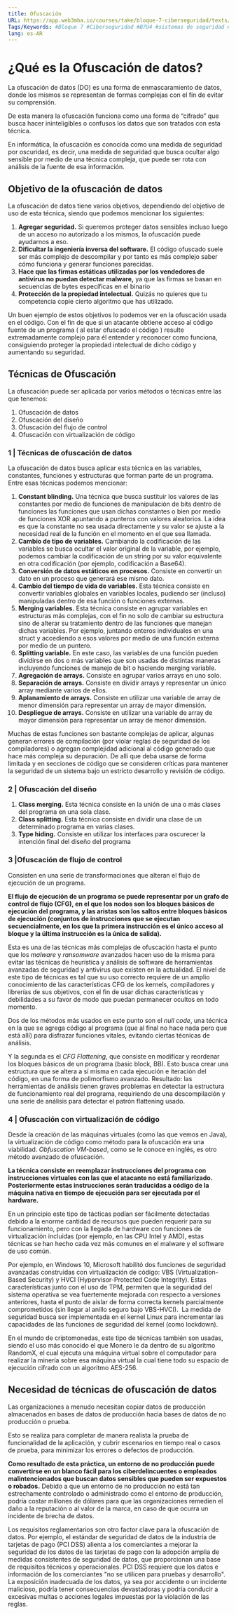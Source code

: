 ```yaml
---
title: Ofuscación
URL: https://app.web3mba.io/courses/take/bloque-7-ciberseguridad/texts/36454650-02-ofuscacion
Tags/Keywords: #Bloque 7 #Ciberseguridad #B7U4 #sistemas de seguridad #Ofuscación
lang: es-AR
---
```

# ¿Qué es la Ofuscación de datos?
La ofuscación de datos (DO) es una forma de enmascaramiento de datos, donde los mismos se representan de formas complejas con el fin de evitar su comprensión. 

De esta manera la ofuscación funciona como una forma de “cifrado” que busca hacer ininteligibles o confusos los datos que son tratados con esta técnica.

En informática, la ofuscación es conocida como una medida de seguridad por oscuridad, es decir, una medida de seguridad que busca ocultar algo sensible por medio de una técnica compleja, que puede ser rota con análisis de la fuente de esa información. 

## Objetivo de la ofuscación de datos
La ofuscación de datos tiene varios objetivos, dependiendo del objetivo de uso de esta técnica, siendo que podemos mencionar los siguientes:
1. **Agregar seguridad.** Si queremos proteger datos sensibles incluso luego de un acceso no autorizado a los mismos, la ofuscación puede ayudarnos a eso.
2. **Dificultar la ingeniería inversa del software.** El código ofuscado suele ser más complejo de descompilar y por tanto es más complejo saber cómo funciona y generar funciones parecidas.
3. **Hace que las firmas estáticas utilizadas por los vendedores de antivirus no puedan detectar malware,** ya que las firmas se basan en secuencias de bytes específicas en el binario
4. **Protección de la propiedad intelectual.** Quizás no quieres que tu competencia copie cierto algoritmo que has utilizado.  

Un buen ejemplo de estos objetivos lo podemos ver en la ofuscación usada en el código. Con el fin de que si un atacante obtiene acceso al código fuente de un programa ( al estar ofuscado el código ) resulte extremadamente complejo para él entender y reconocer como funciona, consiguiendo proteger la propiedad intelectual de dicho código y aumentando su seguridad.  

## Técnicas de Ofuscación
La ofuscación puede ser aplicada por varios métodos o técnicas entre las que tenemos: 
1. Ofuscación de datos
2. Ofuscación del diseño
3. Ofuscación del flujo de control
4. Ofuscación con virtualización de código

### 1 | Técnicas de ofuscación de datos
La ofuscación de datos busca aplicar esta técnica en las variables, constantes, funciones y estructuras que forman parte de un programa. Entre esas técnicas podemos mencionar:
1. **Constant blinding.** Una técnica que busca sustituir los valores de las constantes por medio de funciones de manipulación de bits dentro de funciones las funciones que usan dichas constantes o bien por medio de funciones XOR apuntando a punteros con valores aleatorios. La idea es que la constante no sea usada directamente y su valor se ajuste a la necesidad real de la función en el momento en el que sea llamada.
2. **Cambio de tipo de variables.** Cambiando la codificación de las variables se busca ocultar el valor original de la variable, por ejemplo, podemos cambiar la codificación de un string por su valor equivalente en otra codificación (por ejemplo, codificación a Base64).
3. **Conversión de datos estáticos en procesos.** Consiste en convertir un dato en un proceso que generará ese mismo dato.
4. **Cambio del tiempo de vida de variables.** Esta técnica consiste en convertir variables globales en variables locales, pudiendo ser (incluso) manipuladas dentro de esa función o funciones externas.
5. **Merging variables.** Esta técnica consiste en agrupar variables en estructuras más complejas, con el fin no solo de cambiar su estructura sino de alterar su tratamiento dentro de las funciones que manejan dichas variables. Por ejemplo, juntando enteros individuales en una struct y accediendo a esos valores por medio de una función externa por medio de un puntero.
6. **Splitting variable.** En este caso, las variables de una función pueden dividirse en dos o más variables que son usadas de distintas maneras incluyendo funciones de manejo de bit o haciendo merging variable.
7. **Agregación de arrays.** Consiste en agrupar varios arrays en uno solo.
8. **Separación de arrays.** Consiste en dividir arrays y representar un único array mediante varios de ellos.
9. **Aplanamiento de arrays.** Consiste en utilizar una variable de array de menor dimensión para representar un array de mayor dimensión.
10. **Despliegue de arrays.** Consiste en utilizar una variable de array de mayor dimensión para representar un array de menor dimensión.

Muchas de estas funciones son bastante complejas de aplicar, algunas generan errores de compilación (por violar reglas de seguridad de los compiladores) o agregan complejidad adicional al código generado que hace más compleja su depuración. De allí que deba usarse de forma limitada y en secciones de código que se consideren críticas para mantener la seguridad de un sistema bajo un estricto desarrollo y revisión de código. 

### 2 | Ofuscación del diseño
1. **Class merging.** Esta técnica consiste en la unión de una o más clases del programa en una sola clase.
2. **Class splitting.** Esta técnica consiste en dividir una clase de un determinado programa en varias clases.
3. **Type hiding.** Consiste en utilizar los interfaces para oscurecer la intención final del diseño del programa

### 3 |Ofuscación de flujo de control
Consisten en una serie de transformaciones que alteran el flujo de ejecución de un programa. 

**El flujo de ejecución de un programa se puede representar por un grafo de control de flujo (CFG), en el que los nodos son los bloques básicos de ejecución del programa, y las aristas son los saltos entre bloques básicos de ejecución (conjuntos de instrucciones que se ejecutan secuencialmente, en los que la primera instrucción es el único acceso al bloque y la última instrucción es la única de salida).**

Esta es una de las técnicas más complejas de ofuscación hasta el punto que los _malware_ y _ransomware_ avanzados hacen uso de la misma para evitar las técnicas de heurística y análisis de software de herramientas avanzadas de seguridad y antivirus que existen en la actualidad. El nivel de este tipo de técnicas es tal que su uso correcto requiere de un amplio conocimiento de las características CFG de los kernels, compiladores y librerías de sus objetivos, con el fin de usar dichas características y debilidades a su favor de modo que puedan permanecer ocultos en todo momento. 

Dos de los métodos más usados en este punto son el _null code_, una técnica en la que se agrega código al programa (que al final no hace nada pero que está allí) para disfrazar funciones vitales, evitando ciertas técnicas de análisis. 

Y la segunda es el _CFG Flattening_, que consiste en modificar y reordenar los bloques básicos de un programa (basic block, BB). Esto busca crear una estructura que se altera a sí misma en cada ejecución e iteración del código, en una forma de polimorfismo avanzado. Resultado: las herramientas de análisis tienen graves problemas en detectar la estructura de funcionamiento real del programa, requiriendo de una descompilación y una serie de análisis para detectar el patrón flattening usado.  

### 4 | Ofuscación con virtualización de código
Desde la creación de las máquinas virtuales (como las que vemos en Java), la virtualización de código como método para la ofuscación era una viabilidad. _Obfuscation VM-based_, como se le conoce en inglés, es otro método avanzado de ofuscación.

**La técnica consiste en reemplazar instrucciones del programa con instrucciones virtuales con las que el atacante no está familiarizado. Posteriormente estas instrucciones serán traducidas a código de la máquina nativa en tiempo de ejecución para ser ejecutada por el hardware.** 

En un principio este tipo de tácticas podían ser fácilmente detectadas debido a la enorme cantidad de recursos que pueden requerir para su funcionamiento, pero con la llegada de hardware con funciones de virtualización incluidas (por ejemplo, en las CPU Intel y AMD), estas técnicas se han hecho cada vez más comunes en el malware y el software de uso común. 

Por ejemplo, en Windows 10, Microsoft habilitó dos funciones de seguridad avanzadas construidas con virtualización de código: VBS (Virtualization-Based Security) y HVCI (Hypervisor-Protected Code Integrity). Estas características junto con el uso de TPM, permiten que la seguridad del sistema operativa se vea fuertemente mejorada con respecto a versiones anteriores, hasta el punto de aislar de forma correcta kernels parcialmente comprometidos (sin llegar al anillo seguro bajo VBS-HVCI).  La medida de seguridad busca ser implementada en el kernel Linux para incrementar las capacidades de las funciones de seguridad del kernel (como lockdown). 

En el mundo de criptomonedas, este tipo de técnicas también son usadas, siendo el uso más conocido el que Monero le da dentro de su algoritmo RandomX, el cual ejecuta una máquina virtual sobre el computador para realizar la minería sobre esa máquina virtual la cual tiene todo su espacio de ejecución cifrado con un algoritmo AES-256. 

## Necesidad de técnicas de ofuscación de datos
Las organizaciones a menudo necesitan copiar datos de producción almacenados en bases de datos de producción hacia bases de datos de no producción o prueba.

Esto se realiza para completar de manera realista la prueba de funcionalidad de la aplicación, y cubrir escenarios en tiempo real o casos de prueba, para minimizar los errores o defectos de producción.

**Como resultado de esta práctica, un entorno de no producción puede convertirse en un blanco fácil para los ciberdelincuentes o empleados malintencionados que buscan datos sensibles que pueden ser expuestos o robados.** Debido a que un entorno de no producción no está tan estrechamente controlado o administrado como el entorno de producción, podría costar millones de dólares para que las organizaciones remedien el daño a la reputación o al valor de la marca, en caso de que ocurra un incidente de brecha de datos.

Los requisitos reglamentarios son otro factor clave para la ofuscación de datos. Por ejemplo, el estándar de seguridad de datos de la industria de tarjetas de pago (PCI DSS) alienta a los comerciantes a mejorar la seguridad de los datos de las tarjetas de pago con la adopción amplia de medidas consistentes de seguridad de datos, que proporcionan una base de requisitos técnicos y operacionales. PCI DSS requiere que los datos e información de los comerciantes "no se utilicen para pruebas y desarrollo". La exposición inadecuada de los datos, ya sea por accidente o un incidente malicioso, podría tener consecuencias devastadoras y podría conducir a excesivas multas o acciones legales impuestas por la violación de las reglas.